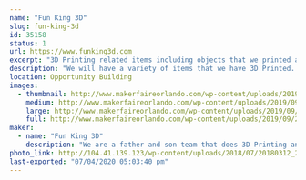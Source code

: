 ```yaml
---
name: "Fun King 3D"
slug: fun-king-3d
id: 35158
status: 1
url: https://www.funking3d.com
excerpt: "3D Printing related items including objects that we printed as well as the printers. We will be displaying the FK-1 for the first time in public!! The FK-1 is a 1200x400x475mm home designed and built 3D Printer! Come see this monster!"
description: "We will have a variety of items that we have 3D Printed. We will also have a couple of printers on display. The FK-1 will be the center piece of our display this year and it is the first time it will be seen in public. This project was over 8 months in the making and it is a sight to see. With a build capacity of 1200x400x475mm it has the potential to build some amazing things."
location: Opportunity Building
images:
  - thumbnail: http://www.makerfaireorlando.com/wp-content/uploads/2019/09/20181111_111609.jpg
    medium: http://www.makerfaireorlando.com/wp-content/uploads/2019/09/20181111_111609.jpg
    large: http://www.makerfaireorlando.com/wp-content/uploads/2019/09/20181111_111609.jpg
    full: http://www.makerfaireorlando.com/wp-content/uploads/2019/09/20181111_111609.jpg
maker:
  - name: "Fun King 3D"
    description: "We are a father and son team that does 3D Printing and Electronic Projects on YouTube. We love to learn, and teach what we learn."
photo_link: http://104.41.139.123/wp-content/uploads/2018/07/20180312_200118-1024x576.jpg
last-exported: "07/04/2020 05:03:40 pm"
---
```

